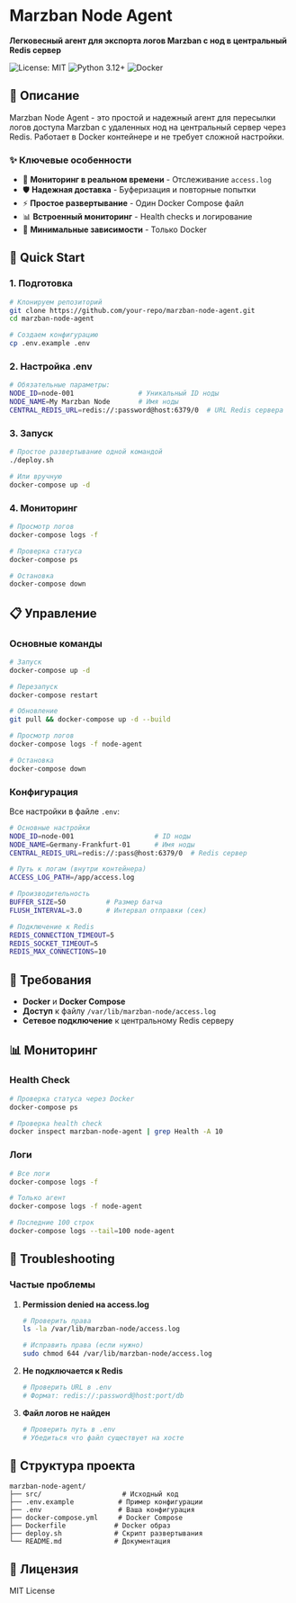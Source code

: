 # Marzban Node Agent

**Легковесный агент для экспорта логов Marzban с нод в центральный Redis сервер**

![License: MIT](https://img.shields.io/badge/License-MIT-yellow.svg)
![Python 3.12+](https://img.shields.io/badge/python-3.12+-blue.svg)
![Docker](https://img.shields.io/badge/docker-supported-blue.svg)

## 🎯 Описание

Marzban Node Agent - это простой и надежный агент для пересылки логов доступа Marzban с удаленных нод на центральный сервер через Redis. Работает в Docker контейнере и не требует сложной настройки.

### ✨ Ключевые особенности

- 🔄 **Мониторинг в реальном времени** - Отслеживание `access.log` 
- 🛡️ **Надежная доставка** - Буферизация и повторные попытки
- ⚡ **Простое развертывание** - Один Docker Compose файл
- 📊 **Встроенный мониторинг** - Health checks и логирование
- 🔐 **Минимальные зависимости** - Только Docker

## 🚀 Quick Start

### 1. Подготовка
```bash
# Клонируем репозиторий
git clone https://github.com/your-repo/marzban-node-agent.git
cd marzban-node-agent

# Создаем конфигурацию
cp .env.example .env
```

### 2. Настройка .env
```bash
# Обязательные параметры:
NODE_ID=node-001                # Уникальный ID ноды
NODE_NAME=My Marzban Node       # Имя ноды
CENTRAL_REDIS_URL=redis://:password@host:6379/0  # URL Redis сервера
```

### 3. Запуск
```bash
# Простое развертывание одной командой
./deploy.sh

# Или вручную
docker-compose up -d
```

### 4. Мониторинг
```bash
# Просмотр логов
docker-compose logs -f

# Проверка статуса
docker-compose ps

# Остановка
docker-compose down
```

## 📋 Управление

### Основные команды
```bash
# Запуск
docker-compose up -d

# Перезапуск
docker-compose restart

# Обновление
git pull && docker-compose up -d --build

# Просмотр логов
docker-compose logs -f node-agent

# Остановка
docker-compose down
```

### Конфигурация

Все настройки в файле `.env`:

```bash
# Основные настройки
NODE_ID=node-001                    # ID ноды
NODE_NAME=Germany-Frankfurt-01      # Имя ноды
CENTRAL_REDIS_URL=redis://:pass@host:6379/0  # Redis сервер

# Путь к логам (внутри контейнера)  
ACCESS_LOG_PATH=/app/access.log

# Производительность
BUFFER_SIZE=50          # Размер батча
FLUSH_INTERVAL=3.0      # Интервал отправки (сек)

# Подключение к Redis
REDIS_CONNECTION_TIMEOUT=5
REDIS_SOCKET_TIMEOUT=5
REDIS_MAX_CONNECTIONS=10
```

## 🔧 Требования

- **Docker** и **Docker Compose**
- **Доступ** к файлу `/var/lib/marzban-node/access.log`
- **Сетевое подключение** к центральному Redis серверу

## 📊 Мониторинг

### Health Check
```bash
# Проверка статуса через Docker
docker-compose ps

# Проверка health check
docker inspect marzban-node-agent | grep Health -A 10
```

### Логи
```bash
# Все логи
docker-compose logs -f

# Только агент
docker-compose logs -f node-agent

# Последние 100 строк
docker-compose logs --tail=100 node-agent
```

## 🐛 Troubleshooting

### Частые проблемы

1. **Permission denied на access.log**
   ```bash
   # Проверить права
   ls -la /var/lib/marzban-node/access.log
   
   # Исправить права (если нужно)
   sudo chmod 644 /var/lib/marzban-node/access.log
   ```

2. **Не подключается к Redis**
   ```bash
   # Проверить URL в .env
   # Формат: redis://:password@host:port/db
   ```

3. **Файл логов не найден**
   ```bash
   # Проверить путь в .env
   # Убедиться что файл существует на хосте
   ```

## 📝 Структура проекта

```
marzban-node-agent/
├── src/                    # Исходный код
├── .env.example           # Пример конфигурации
├── .env                   # Ваша конфигурация
├── docker-compose.yml     # Docker Compose
├── Dockerfile            # Docker образ
├── deploy.sh             # Скрипт развертывания
└── README.md             # Документация
```

## 📄 Лицензия

MIT License
